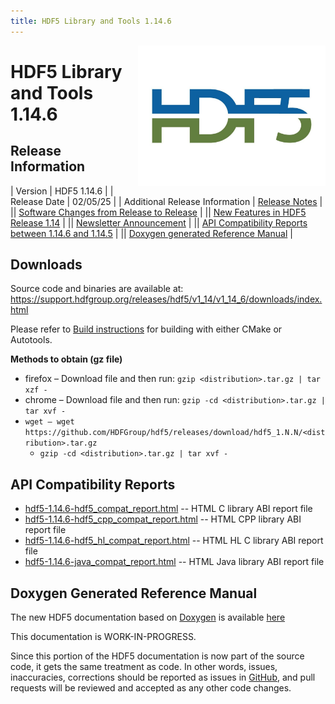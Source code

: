```yaml
---
title: HDF5 Library and Tools 1.14.6
---
```


<img alt="HDF5 Logo" align=right width=300 src="/assets/img/hdf5.jpeg">

# HDF5 Library and Tools 1.14.6

## Release Information

| Version | HDF5 1.14.6 |
| Release Date | 02/05/25 |
| Additional Release Information | [Release Notes](https://github.com/HDFGroup/hdf5/blob/hdf5_1_14_6/release_docs/RELEASE.txt) |
|| [Software Changes from Release to Release](http://support.hdfgroup.org/releases/hdf5/documentation/release_specifics/sw_changes_1.14.md) |
|| [New Features in HDF5 Release 1.14](http://support.hdfgroup.org/releases/hdf5/documentation/release_specifics/new_features_1_14.md) |
|| [Newsletter Announcement](https://www.hdfgroup.org/2025/02/04/release-of-hdf5-1-14-6-newsletter-205) |
|| [API Compatibility Reports between 1.14.6 and 1.14.5](https://github.com/HDFGroup/hdf5/releases/download/hdf5_1.14.6/hdf5-1.14.6.html.abi.reports.tar.gz) |
|| [Doxygen generated Reference Manual](/documentation/hdf5/latest/) |


<h2 id="download">Downloads</h2>

Source code and binaries are available at:
<a href="https://support.hdfgroup.org/releases/hdf5/v1_14/v1_14_6/downloads/index.html">https://support.hdfgroup.org/releases/hdf5/v1_14/v1_14_6/downloads/index.html</a>

Please refer to [Build instructions](https://github.com/HDFGroup/hdf5/blob/hdf5_1.14.6/release_docs/INSTALL) for building with either CMake or Autotools.


**Methods to obtain  (gz file)**
* firefox – Download file and then run:  `gzip <distribution>.tar.gz | tar xzf -`
* chrome –  Download file and then run:  `gzip -cd <distribution>.tar.gz | tar xvf -`
* `wget – wget https://github.com/HDFGroup/hdf5/releases/download/hdf5_1.N.N/<distribution>.tar.gz`
  * `gzip -cd <distribution>.tar.gz | tar xvf -`

<h2 id="api_compat">API Compatibility Reports</h2>

* [hdf5-1.14.6-hdf5_compat_report.html](https://support.hdfgroup.org/releases/hdf5/v1_14/v1_14_6/downloads/compat_report/hdf5-1.14.6-hdf5_compat_report.html) -- HTML C library ABI report file
* [hdf5-1.14.6-hdf5_cpp_compat_report.html](https://support.hdfgroup.org/releases/hdf5/v1_14/v1_14_6/downloads/compat_report/hdf5-1.14.6-hdf5_cpp_compat_report.html) -- HTML CPP library ABI report file
* [hdf5-1.14.6-hdf5_hl_compat_report.html](https://support.hdfgroup.org/releases/hdf5/v1_14/v1_14_6/downloads/compat_report/hdf5-1.14.6-hdf5_hl_compat_report.html) -- HTML HL C library ABI report file
* [hdf5-1.14.6-java_compat_report.html](https://support.hdfgroup.org/releases/hdf5/v1_14/v1_14_6/downloads/compat_report/hdf5-1.14.6-java_compat_report.html) -- HTML Java library ABI report file

<h2 id="dox_gen_doc">Doxygen Generated Reference Manual</h2>

The new HDF5 documentation based on [Doxygen](https://www.doxygen.nl/index.html) is available [here](https://support.hdfgroup.org/releases/hdf5/v1_14/index.html)

This documentation is WORK-IN-PROGRESS. 

Since this portion of the HDF5 documentation is now part of the source code, it gets the same treatment as code. In other words, issues, inaccuracies, corrections should be reported as issues in [GitHub](https://github.com/HDFGroup/hdf5/issues), and pull requests will be reviewed and accepted as any other code changes.
